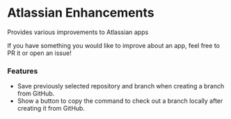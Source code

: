 # Atlassian Enhancements

Provides various improvements to Atlassian apps

If you have something you would like to improve about an app, feel free to PR it or open an issue!

### Features

- Save previously selected repository and branch when creating a branch from GitHub.
- Show a button to copy the command to check out a branch locally after creating it from GitHub. 
